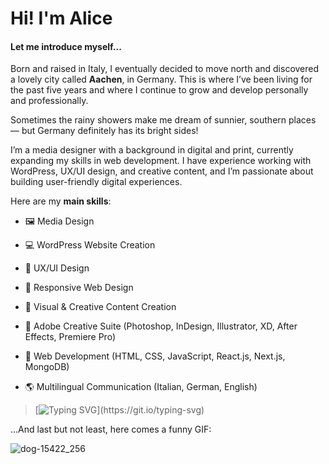 # Hi! I'm Alice

#### Let me introduce myself...
Born and raised in Italy, I eventually decided to move north and discovered a lovely city called **Aachen**, in Germany. This is where I’ve been living for the past five years and where I continue to grow and develop personally and professionally.

Sometimes the rainy showers make me dream of sunnier, southern places — but Germany definitely has its bright sides!

I’m a media designer with a background in digital and print, currently expanding my skills in web development. I have experience working with WordPress, UX/UI design, and creative content, and I’m passionate about building user-friendly digital experiences.

Here are my **main skills**:

- 🖼️ Media Design

- 💻 WordPress Website Creation

- 👤 UX/UI Design

- 📱 Responsive Web Design

- 🎨 Visual & Creative Content Creation

- 🌈 Adobe Creative Suite (Photoshop, InDesign, Illustrator, XD, After Effects, Premiere Pro)

- 🐠 Web Development (HTML, CSS, JavaScript, React.js, Next.js, MongoDB)

- 🌎 Multilingual Communication (Italian, German, English)

> [![Typing SVG](https://readme-typing-svg.demolab.com?font=Fira+Code&pause=1000&color=FFB02CFF&width=435&lines=I+find+something+good+in+every+day.)](https://git.io/typing-svg)

 ...And last but not least, here comes a funny GIF:

![dog-15422_256](https://github.com/user-attachments/assets/a3559d82-db8c-40a2-9a94-ca9b8dfb26b1)
